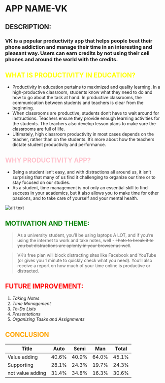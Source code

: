 # APP NAME-VK
## DESCRIPTION:
### VK is a popular productivity app that helps people beat their phone addiction and manage their time in an interesting and pleasant way. Users can earn credits by not using their cell phones and around the world with the credits.

## <span style = "color:yellow;" > WHAT IS PRODUCTIVITY IN EDUCATION? </span>
* Productivity in education pertains to maximized and quality learning. In a high-productive classroom, students know what they need to do and how to go about the task at hand. In productive classrooms, the communication between students and teachers is clear from the beginning.
* When classrooms are productive, students don’t have to wait around for instructions. Teachers ensure they provide enough learning activities for the students. The teachers also develop lesson plans to make sure the classrooms are full of life.
* Ultimately, high classroom productivity in most cases depends on the teacher, rather than on the students. It’s more about how the teachers dictate student productivity and performance.

## <span style = "color:pink;" > __WHY PRODUCTIVITY APP?__ </span>
+ 	Being a student isn’t easy, and with distractions all around us, it isn’t surprising that many of us find it challenging to organize our time or to stay focused on our studies.
+ 	As a student, time management is not only an essential skill to find success in your academics, but it also allows you to make time for other passions, and to take care of yourself and your mental health.
 
![alt text](https://seeromega.com/wp-content/uploads/2019/07/Apps-for-Students.png " abc ")

## <span style = "color:green;" > MOTIVATION AND THEME:</span>
>  As a university student, you’ll be using laptops A LOT, and if you’re using the internet to work and take notes, well - ~~I hate to break it to you but distractions are aplenty in your browser as well~~.

> VK’s free plan will block distracting sites like Facebook and YouTube (or gives you 1 minute to quickly check what you need). You’ll also receive a report on how much of your time online is productive or distracted.

## <span style = "color:red;" > FUTURE IMPROVEMENT: </span>
1. 	*Taking Notes*
2.	*Time Management*
3.	*To-Do Lists*
4.	*Presentations*
5.	*Organizing Tasks and Assignments*

## <span style = "color:orange;" > CONCLUSION </span> 

   Title        |   Auto    |    Semi   |   Man    |    Total   |
----------------|-----------|-----------|----------|------------|
  Value adding  |   40.6%   |   40.9%   |   64.0%  |   45.1%    |
  Supporting    |   28.1%   |   24.3%   |   19.7%  |   24.3%    |
not value adding|   31.4%   |   34.8%   |   16.3%  |   30.6%    |
